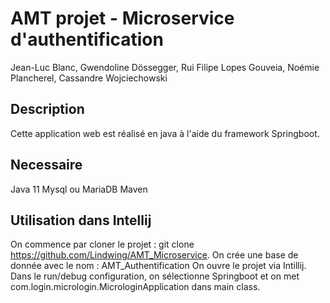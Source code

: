 # AMT projet - Microservice d'authentification

Jean-Luc Blanc, Gwendoline Dössegger, Rui Filipe Lopes Gouveia, Noémie Plancherel, Cassandre Wojciechowski

## Description
Cette application web est réalisé en java à l'aide du framework Springboot.

## Necessaire
Java 11
Mysql ou MariaDB
Maven

## Utilisation dans Intellij
On commence par cloner le projet : git clone https://github.com/Lindwing/AMT_Microservice. On crée une base de donnée avec le nom : AMT_Authentification On ouvre le projet via Intillij. Dans le run/debug configuration, on sélectionne Springboot et on met com.login.micrologin.MicrologinApplication dans main class.
